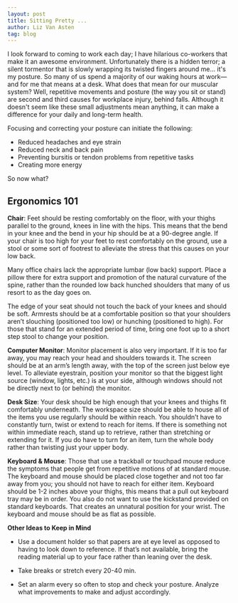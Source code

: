 ```yaml
---
layout: post
title: Sitting Pretty ...
author: Liz Van Asten
tag: blog
---
```


I look forward to coming to work each day; I have hilarious co-workers that make it an awesome environment. Unfortunately there is a hidden terror; a silent tormentor that is slowly wrapping its twisted fingers around me... it's my posture. So many of us spend a majority of our waking hours at work—and for me that means at a desk. What does that mean for our muscular system? Well, repetitive movements and posture (the way you sit or stand) are second and third causes for workplace injury, behind falls. Although it doesn't seem like these small adjustments mean anything, it can make a difference for your daily and long-term health.

Focusing and correcting your posture can initiate the following:

- Reduced headaches and eye strain
- Reduced neck and back pain
- Preventing bursitis or tendon problems from repetitive tasks
- Creating more energy

So now what?

Ergonomics 101
--------------

**Chair**: Feet should be resting comfortably on the floor, with your thighs parallel to the ground, knees in line with the hips. This means that the bend in your knee and the bend in your hip should be at a 90-degree angle. If your chair is too high for your feet to rest comfortably on the ground, use a stool or some sort of footrest to alleviate the stress that this causes on your low back.

Many office chairs lack the appropriate lumbar (low back) support. Place a pillow there for extra support and promotion of the natural curvature of the spine, rather than the rounded low back hunched shoulders that many of us resort to as the day goes on.

The edge of your seat should not touch the back of your knees and should be soft. Armrests should be at a comfortable position so that your shoulders aren’t slouching (positioned too low) or hunching (positioned to high).
For those that stand for an extended period of time, bring one foot up to a short step stool to change your position.

**Computer Monitor**: Monitor placement is also very important. If it is too far away, you may reach your head and shoulders towards it.  The screen should be at an arm’s length away, with the top of the screen just below eye level.  To alleviate eyestrain, position your monitor so that the biggest light source (window, lights, etc.) is at your side, although windows should not be directly next to (or behind) the monitor.

**Desk Size**: Your desk should be high enough that your knees and thighs fit comfortably underneath. The workspace size should be able to house all of the items you use regularly should be within reach. You shouldn’t have to constantly turn, twist or extend to reach for items. If there is something not within immediate reach, stand up to retrieve, rather than stretching or extending for it. If you do have to turn for an item, turn the whole body rather than twisting just your upper body.

**Keyboard & Mouse**: Those that use a trackball or touchpad mouse reduce the symptoms that people get from repetitive motions of at standard mouse. The keyboard and mouse should be placed close together and not too far away from you; you should not have to reach for either item. Keyboard should be 1-2 inches above your thighs, this means that a pull out keyboard tray may be in order. You also do not want to use the kickstand provided on standard keyboards. That creates an unnatural position for your wrist. The keyboard and mouse should be as flat as possible.

**Other Ideas to Keep in Mind**

- Use a document holder so that papers are at eye level as opposed to having to look down to reference. If that’s not available, bring the reading material up to your face rather than leaning over the desk.

- Take breaks or stretch every 20-40 min.

- Set an alarm every so often to stop and check your posture.  Analyze what improvements to make and adjust accordingly. 
